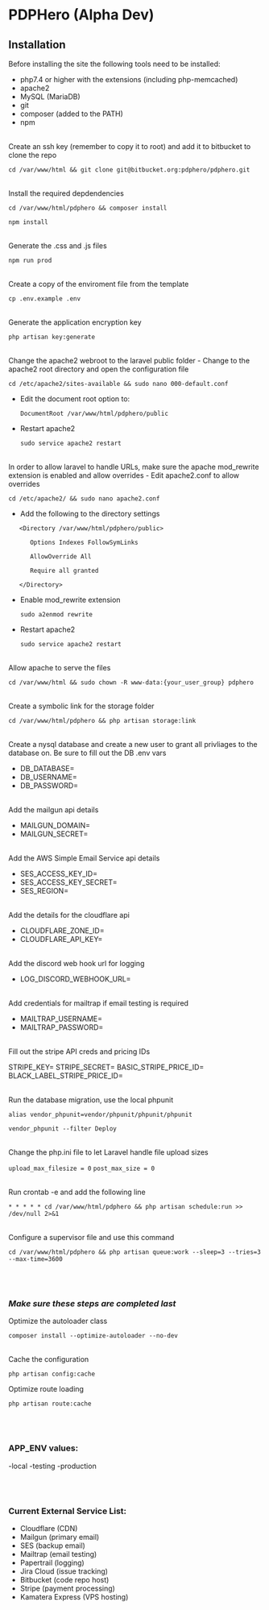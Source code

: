 # PDPHero (Alpha Dev)

## Installation
Before installing the site the following tools need to be installed:
- php7.4 or higher with the extensions (including php-memcached)
- apache2
- MySQL (MariaDB)
- git
- composer (added to the PATH)
- npm

<br/>
Create an ssh key (remember to copy it to root) and add it to bitbucket to clone the repo

`cd /var/www/html && git clone git@bitbucket.org:pdphero/pdphero.git`

<br/>
Install the required depdendencies

`cd /var/www/html/pdphero && composer install`

`npm install`

<br/>
Generate the .css and .js files

`npm run prod`

<br/>
Create a copy of the enviroment file from the template

`cp .env.example .env`

<br/>
Generate the application encryption key

`php artisan key:generate`

<br/>
Change the apache2 webroot to the laravel public folder
- Change to the apache2 root directory and open the configuration file

   `cd /etc/apache2/sites-available && sudo nano 000-default.conf`
- Edit the document root option to:

   `DocumentRoot /var/www/html/pdphero/public`
- Restart apache2

   `sudo service apache2 restart`

<br/>
In order to allow laravel to handle URLs, make sure the apache mod_rewrite extension is enabled and allow overrides
- Edit apache2.conf to allow overrides

   `cd /etc/apache2/ && sudo nano apache2.conf`
- Add the following to the directory settings

```
   <Directory /var/www/html/pdphero/public>

      Options Indexes FollowSymLinks

      AllowOverride All

      Require all granted

   </Directory>
```

- Enable mod_rewrite extension

   `sudo a2enmod rewrite`
- Restart apache2

   `sudo service apache2 restart`

<br/>
Allow apache to serve the files

`cd /var/www/html && sudo chown -R www-data:{your_user_group} pdphero`

<br/>
Create a symbolic link for the storage folder

`cd /var/www/html/pdphero && php artisan storage:link`

<br/>
Create a nysql database and create a new user to grant all privliages to the database on. Be sure to fill out the DB .env vars

- DB_DATABASE=
- DB_USERNAME=
- DB_PASSWORD=

<br/>
Add the mailgun api details

- MAILGUN_DOMAIN=
- MAILGUN_SECRET=

<br/>
Add the AWS Simple Email Service api details

- SES_ACCESS_KEY_ID=
- SES_ACCESS_KEY_SECRET=
- SES_REGION=

<br/>
Add the details for the cloudflare api

- CLOUDFLARE_ZONE_ID=
- CLOUDFLARE_API_KEY=

<br/>
Add the discord web hook url for logging

- LOG_DISCORD_WEBHOOK_URL=

<br/>
Add credentials for mailtrap if email testing is required

- MAILTRAP_USERNAME=
- MAILTRAP_PASSWORD=

<br/>
Fill out the stripe API creds and pricing IDs

STRIPE_KEY=
STRIPE_SECRET=
BASIC_STRIPE_PRICE_ID=
BLACK_LABEL_STRIPE_PRICE_ID=

<br/>
Run the database migration, use the local phpunit

`alias vendor_phpunit=vendor/phpunit/phpunit/phpunit`

`vendor_phpunit --filter Deploy`

<br/>
Change the php.ini file to let Laravel handle file upload sizes

`upload_max_filesize = 0`
`post_max_size = 0`

<br/>
Run crontab -e and add the following line

`* * * * * cd /var/www/html/pdphero && php artisan schedule:run >> /dev/null 2>&1`

<br/>
Configure a supervisor file and use this command

`cd /var/www/html/pdphero && php artisan queue:work --sleep=3 --tries=3 --max-time=3600`

<br/><br/>
### _Make sure these steps are completed last_ 

Optimize the autoloader class

   `composer install --optimize-autoloader --no-dev`

<br/>
Cache the configuration

   `php artisan config:cache`


Optimize route loading

   `php artisan route:cache`

<br/><br/>
### APP_ENV values:
-local
-testing
-production

<br/><br/>
### Current External Service List:
- Cloudflare (CDN)
- Mailgun (primary email)
- SES (backup email)
- Mailtrap (email testing)
- Papertrail (logging)
- Jira Cloud (issue tracking)
- Bitbucket (code repo host)
- Stripe (payment processing)
- Kamatera Express (VPS hosting)